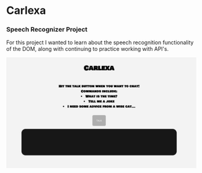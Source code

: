 <h1> Carlexa </h1>

<h3> Speech Recognizer Project </h3>

<p> For this project I wanted to learn about the speech recognition functionality of the DOM, along with continuing to practice working with API's.</p>

![Image of Home](
https://github.com/carlfjones/ai_speech/blob/master/Readme%20pics/Home.png)
 
